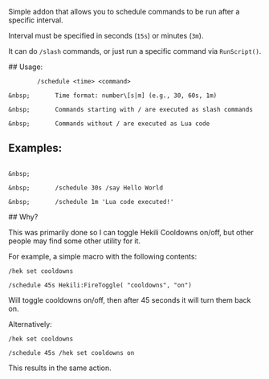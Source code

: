 Simple addon that allows you to schedule commands to be run after a specific interval.



Interval must be specified in seconds (`15s`) or minutes (`3m`).



It can do `/slash` commands, or just run a specific command via `RunScript()`.



\## Usage:



```
        /schedule <time> <command>

&nbsp;       Time format: number\[s|m] (e.g., 30, 60s, 1m)

&nbsp;       Commands starting with / are executed as slash commands

&nbsp;       Commands without / are executed as Lua code
```

## Examples:

```

&nbsp;       

&nbsp;       /schedule 30s /say Hello World

&nbsp;       /schedule 1m 'Lua code executed!'
```



\## Why?



This was primarily done so I can toggle Hekili Cooldowns on/off, but other people may find some other utility for it.



For example, a simple macro with the following contents:

```
/hek set cooldowns

/schedule 45s Hekili:FireToggle( "cooldowns", "on")
```
Will toggle cooldowns on/off, then after 45 seconds it will turn them back on.



Alternatively:

```
/hek set cooldowns

/schedule 45s /hek set cooldowns on

```



This results in the same action.

